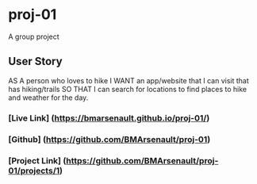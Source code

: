# proj-01
A group project

## User Story

AS A person who loves to hike
I WANT an app/website that I can visit that has hiking/trails
SO THAT I can search for locations to find places to hike and weather for the day.


### [Live Link] (https://bmarsenault.github.io/proj-01/)
### [Github] (https://github.com/BMArsenault/proj-01)
### [Project Link] (https://github.com/BMArsenault/proj-01/projects/1)
